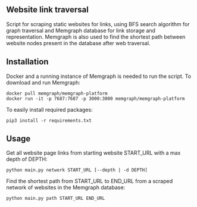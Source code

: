 ## Website link traversal

Script for scraping static websites for links, using BFS search algorithm for graph traversal and Memgraph database for link storage and representation. Memgraph is also used to find the shortest path between website nodes present in the database after web traversal.

## Installation
Docker and a running instance of Memgraph is needed to run the script. 
To download and run Memgraph:
```
docker pull memgraph/memgraph-platform
docker run -it -p 7687:7687 -p 3000:3000 memgraph/memgraph-platform
```
To easily install required packages:
```
pip3 install -r requirements.txt
```

## Usage
Get all website page links from starting website START_URL with a max depth of DEPTH:
```
python main.py network START_URL [--depth | -d DEPTH]
```
Find the shortest path from START_URL to END_URL from a scraped network of websites in the Memgraph database:
```
python main.py path START_URL END_URL
```
